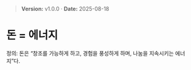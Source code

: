 > **Version:** v1.0.0 · **Date:** 2025-08-18

# 돈 = 에너지

정의: 돈은 “창조를 가능하게 하고, 경험을 풍성하게 하며, 나눔을 지속시키는 에너지”다.

